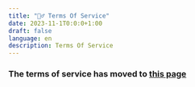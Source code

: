 ```yaml
---
title: "👮‍♂️ Terms Of Service"
date: 2023-11-1T0:0:0+1:00
draft: false
language: en
description: Terms Of Service
---
```


### The terms of service has moved to [this page](https://r4fo.com/policies)

<br>
<br>